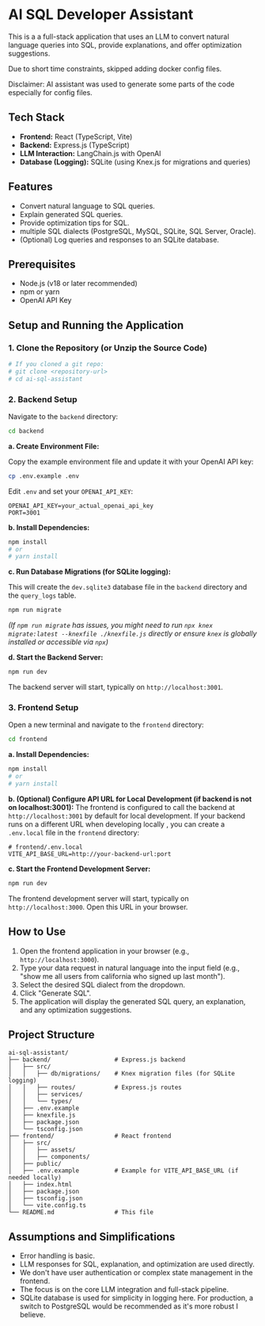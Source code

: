
# AI SQL Developer Assistant

This is a a full-stack application that uses an LLM to convert natural language queries into SQL, provide explanations, and offer optimization suggestions.

Due to short time constraints, skipped adding docker config files.

Disclaimer: AI assistant was used to generate some parts of the code especially for config files.

## Tech Stack

-   **Frontend:** React (TypeScript, Vite)
-   **Backend:** Express.js (TypeScript)
-   **LLM Interaction:** LangChain.js with OpenAI
-   **Database (Logging):** SQLite (using Knex.js for migrations and queries)


## Features

-   Convert natural language to SQL queries.
-   Explain generated SQL queries.
-   Provide optimization tips for SQL.
-   multiple SQL dialects (PostgreSQL, MySQL, SQLite, SQL Server, Oracle).
-   (Optional) Log queries and responses to an SQLite database.


## Prerequisites

-   Node.js (v18 or later recommended)
-   npm or yarn
-   OpenAI API Key

## Setup and Running the Application

### 1. Clone the Repository (or Unzip the Source Code)

```bash
# If you cloned a git repo:
# git clone <repository-url>
# cd ai-sql-assistant
```

### 2. Backend Setup

Navigate to the `backend` directory:

```bash
cd backend
```

**a. Create Environment File:**

Copy the example environment file and update it with your OpenAI API key:

```bash
cp .env.example .env
```

Edit `.env` and set your `OPENAI_API_KEY`:

```
OPENAI_API_KEY=your_actual_openai_api_key
PORT=3001
```

**b. Install Dependencies:**

```bash
npm install
# or
# yarn install
```

**c. Run Database Migrations (for SQLite logging):**

This will create the `dev.sqlite3` database file in the `backend` directory and the `query_logs` table.

```bash
npm run migrate
```
*(If `npm run migrate` has issues, you might need to run `npx knex migrate:latest --knexfile ./knexfile.js` directly or ensure `knex` is globally installed or accessible via `npx`)*


**d. Start the Backend Server:**

```bash
npm run dev
```

The backend server will start, typically on `http://localhost:3001`.

### 3. Frontend Setup

Open a new terminal and navigate to the `frontend` directory:

```bash
cd frontend
```

**a. Install Dependencies:**

```bash
npm install
# or
# yarn install
```
**b. (Optional) Configure API URL for Local Development (if backend is not on localhost:3001):**
The frontend is configured to call the backend at `http://localhost:3001` by default for local development. If your backend runs on a different URL when developing locally , you can create a `.env.local` file in the `frontend` directory:
```
# frontend/.env.local
VITE_API_BASE_URL=http://your-backend-url:port
```

**c. Start the Frontend Development Server:**

```bash
npm run dev
```

The frontend development server will start, typically on `http://localhost:3000`. Open this URL in your browser.


## How to Use

1.  Open the frontend application in your browser (e.g., `http://localhost:3000`).
2.  Type your data request in natural language into the input field (e.g., "show me all users from california who signed up last month").
3.  Select the desired SQL dialect from the dropdown.
4.  Click "Generate SQL".
5.  The application will display the generated SQL query, an explanation, and any optimization suggestions.

## Project Structure

```
ai-sql-assistant/
├── backend/                  # Express.js backend
│   ├── src/
│   │   ├── db/migrations/    # Knex migration files (for SQLite logging)
│   │   ├── routes/           # Express.js routes
│   │   ├── services/
│   │   └── types/
│   ├── .env.example
│   ├── knexfile.js
│   ├── package.json
│   └── tsconfig.json
├── frontend/                 # React frontend
│   ├── src/
│   │   ├── assets/
│   │   ├── components/
│   ├── public/
│   ├── .env.example          # Example for VITE_API_BASE_URL (if needed locally)
│   ├── index.html
│   ├── package.json
│   ├── tsconfig.json
│   └── vite.config.ts
└── README.md                 # This file
```

## Assumptions and Simplifications

-   Error handling is basic.
-   LLM responses for SQL, explanation, and optimization are used directly.
-   We don't have user authentication or complex state management in the frontend.
-   The focus is on the core LLM integration and full-stack pipeline.
-   SQLite database is used for simplicity in logging here. For production, a switch to PostgreSQL would be recommended as it's more robust I believe.
